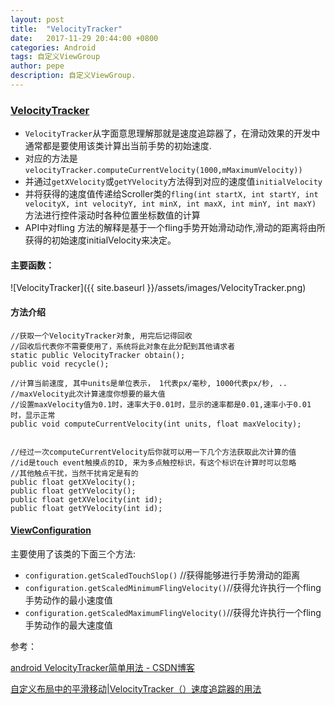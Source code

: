 ```yaml
---
layout: post
title:  "VelocityTracker"
date:   2017-11-29 20:44:00 +0800
categories: Android
tags: 自定义ViewGroup
author: pepe
description: 自定义ViewGroup.
---
```

    
### [VelocityTracker][velocitytracker-url]

* `VelocityTracker`从字面意思理解那就是速度追踪器了，在滑动效果的开发中通常都是要使用该类计算出当前手势的初始速度.
* 对应的方法是`velocityTracker.computeCurrentVelocity(1000,mMaximumVelocity))`
* 并通过`getXVelocity`或`getYVelocity`方法得到对应的速度值`initialVelocity`
* 并将获得的速度值传递给Scroller类的`fling(int startX, int startY, int velocityX, int velocityY, int minX, int maxX, int minY, int maxY) `方法进行控件滚动时各种位置坐标数值的计算
* API中对fling 方法的解释是基于一个fling手势开始滑动动作,滑动的距离将由所获得的初始速度initialVelocity来决定。

#### 主要函数：
![VelocityTracker]({{ site.baseurl }}/assets/images/VelocityTracker.png)

#### 方法介绍
~~~
//获取一个VelocityTracker对象, 用完后记得回收    
//回收后代表你不需要使用了，系统将此对象在此分配到其他请求者    
static public VelocityTracker obtain();    
public void recycle(); 
    
//计算当前速度, 其中units是单位表示， 1代表px/毫秒, 1000代表px/秒, ..    
//maxVelocity此次计算速度你想要的最大值
//设置maxVelocity值为0.1时，速率大于0.01时，显示的速率都是0.01,速率小于0.01时，显示正常      
public void computeCurrentVelocity(int units, float maxVelocity); 

   
//经过一次computeCurrentVelocity后你就可以用一下几个方法获取此次计算的值    
//id是touch event触摸点的ID, 来为多点触控标识，有这个标识在计算时可以忽略    
//其他触点干扰，当然干扰肯定是有的    
public float getXVelocity();    
public float getYVelocity();    
public float getXVelocity(int id);    
public float getYVelocity(int id); 
~~~


#### [ViewConfiguration][ViewConfiguration-url]
主要使用了该类的下面三个方法:

* `configuration.getScaledTouchSlop()` //获得能够进行手势滑动的距离
* `configuration.getScaledMinimumFlingVelocity()`//获得允许执行一个fling手势动作的最小速度值
* `configuration.getScaledMaximumFlingVelocity()`//获得允许执行一个fling手势动作的最大速度值


参考：

[android VelocityTracker简单用法 - CSDN博客](http://blog.csdn.net/new_abc/article/details/46927399)

[自定义布局中的平滑移动|VelocityTracker（）速度追踪器的用法](http://www.jcodecraeer.com/a/anzhuokaifa/androidkaifa/2012/1114/558.html)

[velocitytracker-url]:http://www.grepcode.com/file/repository.grepcode.com/java/ext/com.google.android/android/2.0_r1/android/view/VelocityTracker.java#VelocityTracker

[ViewConfiguration-url]:http://www.grepcode.com/file/repository.grepcode.com/java/ext/com.google.android/android/2.0_r1/android/view/ViewConfiguration.java#ViewConfiguration